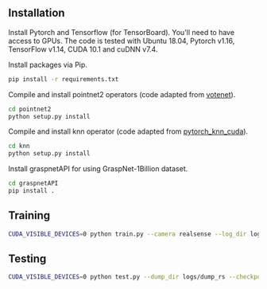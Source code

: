 ## Installation

Install Pytorch and Tensorflow (for TensorBoard). You'll need to have access to GPUs. The code is tested with Ubuntu 18.04, Pytorch v1.16, TensorFlow v1.14, CUDA 10.1 and cuDNN v7.4.

Install packages via Pip.
```bash
pip install -r requirements.txt
```
Compile and install pointnet2 operators (code adapted from [votenet](https://github.com/facebookresearch/votenet)).
```bash
cd pointnet2
python setup.py install
```
Compile and install knn operator (code adapted from [pytorch_knn_cuda](https://github.com/chrischoy/pytorch_knn_cuda)).
```bash
cd knn
python setup.py install
```
Install graspnetAPI for using GraspNet-1Billion dataset.
```bash
cd graspnetAPI
pip install .
```

## Training
```bash
CUDA_VISIBLE_DEVICES=0 python train.py --camera realsense --log_dir logs/log_rs --batch_size 2 --dataset_root /data/Benchmark/graspnet
```
## Testing
```bash
CUDA_VISIBLE_DEVICES=0 python test.py --dump_dir logs/dump_rs --checkpoint_path logs/log_rs/checkpoint.tar --camera realsense --dataset_root /data/Benchmark/graspnet
```
